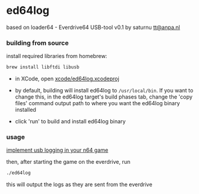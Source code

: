 # ed64log

based on loader64 - Everdrive64 USB-tool v0.1
by saturnu <tt@anpa.nl>



### building from source

install required libraries from homebrew:

```bash
brew install libftdi libusb
```

- in XCode, open [xcode/ed64log.xcodeproj](xcode/ed64log.xcodeproj)

- by default, building will install ed64log to `/usr/local/bin`. If you want to change this, in the ed64log target's build phases tab, change the 'copy files' command output path to where you want the ed64log binary installed

- click 'run' to build and install ed64log binary

### usage

[implement usb logging in your n64 game](https://github.com/jsdf/goose64/commit/cf2259a2b47cd8e2f828ad61a5dd5ddcd2c02986)

then, after starting the game on the everdrive, run

```bash
./ed64log
```

this will output the logs as they are sent from the everdrive


